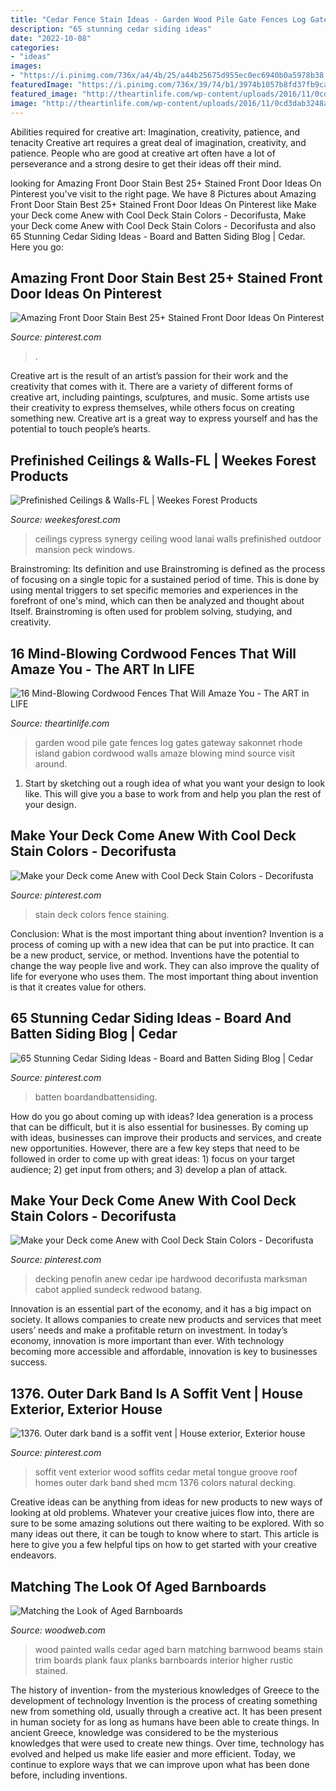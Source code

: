 ```yaml
---
title: "Cedar Fence Stain Ideas - Garden Wood Pile Gate Fences Log Gates Gateway Sakonnet Rhode Island Gabion Cordwood Walls Amaze Blowing Mind Source Visit Around"
description: "65 stunning cedar siding ideas"
date: "2022-10-08"
categories:
- "ideas"
images:
- "https://i.pinimg.com/736x/a4/4b/25/a44b25675d955ec0ec6940b0a5978b38.jpg"
featuredImage: "https://i.pinimg.com/736x/39/74/b1/3974b1057b8fd37fb9ca01026a9a358b.jpg"
featured_image: "http://theartinlife.com/wp-content/uploads/2016/11/0cd3dab3248ab57d0ea5c84fd4f51638.jpg"
image: "http://theartinlife.com/wp-content/uploads/2016/11/0cd3dab3248ab57d0ea5c84fd4f51638.jpg"
---
```



Abilities required for creative art: Imagination, creativity, patience, and tenacity
Creative art requires a great deal of imagination, creativity, and patience. People who are good at creative art often have a lot of perseverance and a strong desire to get their ideas off their mind.

	

		
looking for Amazing Front Door Stain Best 25+ Stained Front Door Ideas On Pinterest you've visit to the right page. We have 8 Pictures about Amazing Front Door Stain Best 25+ Stained Front Door Ideas On Pinterest like Make your Deck come Anew with Cool Deck Stain Colors - Decorifusta, Make your Deck come Anew with Cool Deck Stain Colors - Decorifusta and also 65 Stunning Cedar Siding Ideas - Board and Batten Siding Blog | Cedar. Here you go:
		
    
## Amazing Front Door Stain Best 25+ Stained Front Door Ideas On Pinterest

<img loading=lazy src="https://i.pinimg.com/736x/39/74/b1/3974b1057b8fd37fb9ca01026a9a358b.jpg" onerror="this.onerror=null;this.src='https://tse1.mm.bing.net/th?id=OIP.31vQuvHZomOkc3e7dQyMbQHaLb&amp;pid=15.1';" alt="Amazing Front Door Stain Best 25+ Stained Front Door Ideas On Pinterest">

_Source: pinterest.com_

>. 

	

Creative art is the result of an artist’s passion for their work and the creativity that comes with it. There are a variety of different forms of creative art, including paintings, sculptures, and music. Some artists use their creativity to express themselves, while others focus on creating something new. Creative art is a great way to express yourself and has the potential to touch people’s hearts.

    
## Prefinished Ceilings &amp; Walls-FL | Weekes Forest Products

<img loading=lazy src="http://www.weekesforest.com/wp-content/uploads/2016/10/Synergy-Brochure.jpg" onerror="this.onerror=null;this.src='https://tse2.mm.bing.net/th?id=OIP.2kE8_czwJOWvXXQ5dYKQIgHaHa&amp;pid=15.1';" alt="Prefinished Ceilings &amp; Walls-FL | Weekes Forest Products">

_Source: weekesforest.com_

>ceilings cypress synergy ceiling wood lanai walls prefinished outdoor mansion peck windows. 

	

Brainstroming: Its definition and use
Brainstroming is defined as the process of focusing on a single topic for a sustained period of time. This is done by using mental triggers to set specific memories and experiences in the forefront of one's mind, which can then be analyzed and thought about Itself. Brainstroming is often used for problem solving, studying, and creativity.

    
## 16 Mind-Blowing Cordwood Fences That Will Amaze You - The ART In LIFE

<img loading=lazy src="http://theartinlife.com/wp-content/uploads/2016/11/0cd3dab3248ab57d0ea5c84fd4f51638.jpg" onerror="this.onerror=null;this.src='https://tse1.mm.bing.net/th?id=OIP.09CzjSbkz0BwsFQVHoVi7wHaJ6&amp;pid=15.1';" alt="16 Mind-Blowing Cordwood Fences That Will Amaze You - The ART in LIFE">

_Source: theartinlife.com_

>garden wood pile gate fences log gates gateway sakonnet rhode island gabion cordwood walls amaze blowing mind source visit around. 

	

1. Start by sketching out a rough idea of what you want your design to look like. This will give you a base to work from and help you plan the rest of your design.

    
## Make Your Deck Come Anew With Cool Deck Stain Colors - Decorifusta

<img loading=lazy src="https://i.pinimg.com/736x/7e/e3/3d/7ee33d710bfcba6f3ca658b95eeb621f.jpg" onerror="this.onerror=null;this.src='https://tse2.mm.bing.net/th?id=OIP.ZH1yggLaz-ujjP2EFKe34gHaFj&amp;pid=15.1';" alt="Make your Deck come Anew with Cool Deck Stain Colors - Decorifusta">

_Source: pinterest.com_

>stain deck colors fence staining. 

	

Conclusion: What is the most important thing about invention?
Invention is a process of coming up with a new idea that can be put into practice. It can be a new product, service, or method. Inventions have the potential to change the way people live and work. They can also improve the quality of life for everyone who uses them. The most important thing about invention is that it creates value for others.

    
## 65 Stunning Cedar Siding Ideas - Board And Batten Siding Blog | Cedar

<img loading=lazy src="https://i.pinimg.com/736x/95/f0/98/95f09803deaae9a91664ed20b605ed81.jpg" onerror="this.onerror=null;this.src='https://tse1.mm.bing.net/th?id=OIP.gb6Sz6TqIdPaG7OIDOZdNwHaKt&amp;pid=15.1';" alt="65 Stunning Cedar Siding Ideas - Board and Batten Siding Blog | Cedar">

_Source: pinterest.com_

>batten boardandbattensiding. 

	

How do you go about coming up with ideas?
Idea generation is a process that can be difficult, but it is also essential for businesses. By coming up with ideas, businesses can improve their products and services, and create new opportunities. However, there are a few key steps that need to be followed in order to come up with great ideas: 1) focus on your target audience; 2) get input from others; and 3) develop a plan of attack.

    
## Make Your Deck Come Anew With Cool Deck Stain Colors - Decorifusta

<img loading=lazy src="https://i.pinimg.com/736x/a4/4b/25/a44b25675d955ec0ec6940b0a5978b38.jpg" onerror="this.onerror=null;this.src='https://tse2.mm.bing.net/th?id=OIP.Mm5iAvySsoWGcNaDg5nKhQHaNK&amp;pid=15.1';" alt="Make your Deck come Anew with Cool Deck Stain Colors - Decorifusta">

_Source: pinterest.com_

>decking penofin anew cedar ipe hardwood decorifusta marksman cabot applied sundeck redwood batang. 

	

Innovation is an essential part of the economy, and it has a big impact on society. It allows companies to create new products and services that meet users’ needs and make a profitable return on investment. In today’s economy, innovation is more important than ever. With technology becoming more accessible and affordable, innovation is key to businesses success.

    
## 1376. Outer Dark Band Is A Soffit Vent | House Exterior, Exterior House

<img loading=lazy src="https://i.pinimg.com/736x/de/f0/bd/def0bdf55dd2318a932e93d0a9821258.jpg" onerror="this.onerror=null;this.src='https://tse2.mm.bing.net/th?id=OIP.8A0fO9Q1O442QWY4QqGwawHaJ3&amp;pid=15.1';" alt="1376. Outer dark band is a soffit vent | House exterior, Exterior house">

_Source: pinterest.com_

>soffit vent exterior wood soffits cedar metal tongue groove roof homes outer dark band shed mcm 1376 colors natural decking. 

	

Creative ideas can be anything from ideas for new products to new ways of looking at old problems. Whatever your creative juices flow into, there are sure to be some amazing solutions out there waiting to be explored. With so many ideas out there, it can be tough to know where to start. This article is here to give you a few helpful tips on how to get started with your creative endeavors.

    
## Matching The Look Of Aged Barnboards

<img loading=lazy src="http://www.woodweb.com/knowledge_base_images/zp/matching_the_look_of_aged_barn_boards_3.jpg" onerror="this.onerror=null;this.src='https://tse3.mm.bing.net/th?id=OIP.SZQRtCxnlW2mmoYthie-mQHaJ6&amp;pid=15.1';" alt="Matching the Look of Aged Barnboards">

_Source: woodweb.com_

>wood painted walls cedar aged barn matching barnwood beams stain trim boards plank faux planks barnboards interior higher rustic stained. 

	

The history of invention- from the mysterious knowledges of Greece to the development of technology
Invention is the process of creating something new from something old, usually through a creative act. It has been present in human society for as long as humans have been able to create things. In ancient Greece, knowledge was considered to be the mysterious knowledges that were used to create new things. Over time, technology has evolved and helped us make life easier and more efficient. Today, we continue to explore ways that we can improve upon what has been done before, including inventions.

